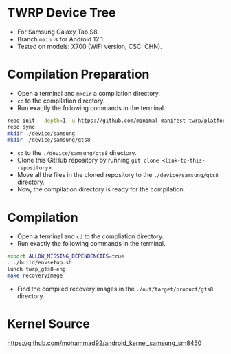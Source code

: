 # TWRP Device Tree 

- For Samsung Galaxy Tab S8.
- Branch `main` is for Android 12.1.
- Tested on models: X700 (WiFi version, CSC: CHN).

# Compilation Preparation

- Open a terminal and `mkdir` a compilation directory.
- `cd` to the compilation directory.
- Run exactly the following commands in the terminal.

```bash
repo init --depth=1 -u https://github.com/minimal-manifest-twrp/platform_manifest_twrp_aosp.git -b twrp-12.1
repo sync
mkdir ./device/samsung
mkdir ./device/samsung/gts8
```

- `cd` to the `./device/samsung/gts8` directory.
- Clone this GitHub repository by running `git clone <link-to-this-repository>`.
- Move all the files in the cloned repository to the `./device/samsung/gts8` directory.
- Now, the compilation directory is ready for the compilation.

# Compilation

- Open a terminal and `cd` to the compliation directory.
- Run exactly the following commands in the terminal.

```bash
export ALLOW_MISSING_DEPENDENCIES=true
. ./build/envsetup.sh
lunch twrp_gts8-eng
make recoveryimage
```

- Find the compiled recovery images in the `./out/target/product/gts8` directory.

# Kernel Source
https://github.com/mohammad92/android_kernel_samsung_sm8450
